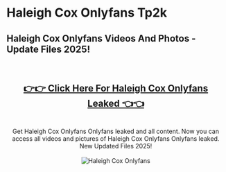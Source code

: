 # Haleigh Cox Onlyfans Tp2k

<h2>Haleigh Cox Onlyfans Videos And Photos - Update Files 2025!</h2>
<br>
<div align="center">
<h2><a href="https://213.232.235.80/live/video.php?q=haleigh-cox-onlyfans" rel="nofollow">👉👉 Click Here For Haleigh Cox Onlyfans Leaked 👈👈</a></h2>

<br>
Get Haleigh Cox Onlyfans Onlyfans leaked and all content. Now you can access all videos and pictures of Haleigh Cox Onlyfans Onlyfans leaked. New Updated Files 2025!
<br>
<br>
<a href="https://213.232.235.80/live/video.php?q=haleigh-cox-onlyfans" rel="nofollow" data-target="animated-image.originalLink"><img src="https://i.imgur.com/dJHk4Zq.gif" alt="Haleigh Cox Onlyfans" style="max-width: 100%; display: inline-block;" data-target="animated-image.originalImage"></a>
</div>
<br>